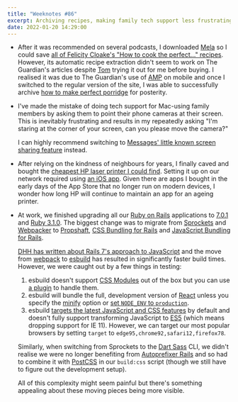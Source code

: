 ```yaml
---
title: "Weeknotes #86"
excerpt: Archiving recipes, making family tech support less frustrating, the kindness of neighbours and migrating away from Sprockets and Webpacker.
date: 2022-01-20 14:29:00
---
```

*   After it was recommended on several podcasts, I downloaded [Mela](https://mela.recipes) so I could save [all of Felicity Cloake's "How to cook the perfect..." recipes](https://www.theguardian.com/profile/felicity-cloake+food/series/how-to-cook-the-perfect----). However, its automatic recipe extraction didn't seem to work on The Guardian's articles despite [Tom](https://tomstu.art) trying it out for me before buying. I realised it was due to The Guardian's use of [AMP](https://amp.dev) on mobile and once I switched to the regular version of the site, I was able to successfully archive [how to make perfect porridge](https://www.theguardian.com/lifeandstyle/wordofmouth/2011/nov/10/how-to-cook-perfect-porridge) for posterity.

*   I've made the mistake of doing tech support for Mac-using family members by asking them to point their phone cameras at their screen. This is inevitably frustrating and results in my repeatedly asking "I'm staring at the corner of your screen, can you please move the camera?"

    I can highly recommend switching to [Messages' little known screen sharing feature](https://support.apple.com/en-gb/guide/messages/icht11883/mac) instead.

*   After relying on the kindness of neighbours for years, I finally caved and bought the [cheapest HP laser printer I could find](https://www.hp.com/gb-en/shop/product.aspx?id=W2G51A&opt=B19&sel=PRN). Setting it up on our network required using [an iOS app](https://www.hpsmart.com/gb/en). Given there are apps I bought in the early days of the App Store that no longer run on modern devices, I wonder how long HP will continue to maintain an app for an ageing printer.

*   At work, we finished upgrading all our [Ruby on Rails](https://rubyonrails.org) applications to [7.0.1](https://rubyonrails.org/2022/1/6/Rails-7-0-1-has-been-released) and [Ruby 3.1.0](https://www.ruby-lang.org/en/news/2021/12/25/ruby-3-1-0-released/). The biggest change was to migrate from [Sprockets](https://github.com/rails/sprockets) and [Webpacker](https://github.com/rails/webpacker) to [Propshaft](https://github.com/rails/propshaft), [CSS Bundling for Rails](https://github.com/rails/cssbundling-rails) and [JavaScript Bundling for Rails](https://github.com/rails/jsbundling-rails).

    [DHH has written about Rails 7's approach to JavaScript](https://world.hey.com/dhh/modern-web-apps-without-javascript-bundling-or-transpiling-a20f2755) and the move from [webpack](https://webpack.js.org) to [esbuild](https://esbuild.github.io) has resulted in significantly faster build times. However, we were caught out by a few things in testing:

    1. esbuild doesn't support [CSS Modules](https://github.com/css-modules/css-modules) out of the box but you can use [a plugin](https://www.npmjs.com/package/esbuild-css-modules-plugin) to handle them.
    2. esbuild will bundle the full, development version of [React](https://reactjs.org) unless you specify the [minify](https://esbuild.github.io/api/#minify) option or [set `NODE_ENV` to `production`](https://github.com/evanw/esbuild/blob/a3d25dd6c2c7c75388c0e4d35dfb487d27c905b4/docs/architecture.md#constant-folding).
    3. esbuild [targets the latest JavaScript and CSS features](https://esbuild.github.io/api/#target) by default and doesn't fully support transforming JavaScript to [ES5](https://caniuse.com/?search=es5) (which means dropping support for IE 11). However, we can target our most popular browsers by setting `target` to `edge95,chrome92,safari12,firefox78`.

    Similarly, when switching from Sprockets to the [Dart Sass](https://sass-lang.com/dart-sass) CLI, we didn't realise we were no longer benefiting from [Autoprefixer Rails](https://github.com/ai/autoprefixer-rails) and so had to combine it with [PostCSS](https://github.com/postcss/postcss) in our `build:css` script (though we still have to figure out the development setup).

    All of this complexity might seem painful but there's something appealing about these moving pieces being more visible.
